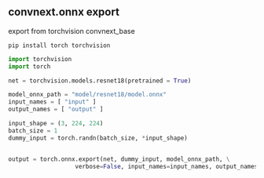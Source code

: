 ## convnext.onnx export 
export from torchvision convnext_base

```
pip install torch torchvision
```

```python
import torchvision
import torch

net = torchvision.models.resnet18(pretrained = True)

model_onnx_path = "model/resnet18/model.onnx" 
input_names = [ "input" ] 
output_names = [ "output" ] 

input_shape = (3, 224, 224)
batch_size = 1
dummy_input = torch.randn(batch_size, *input_shape) 


output = torch.onnx.export(net, dummy_input, model_onnx_path, \
                   verbose=False, input_names=input_names, output_names=output_names)

```
